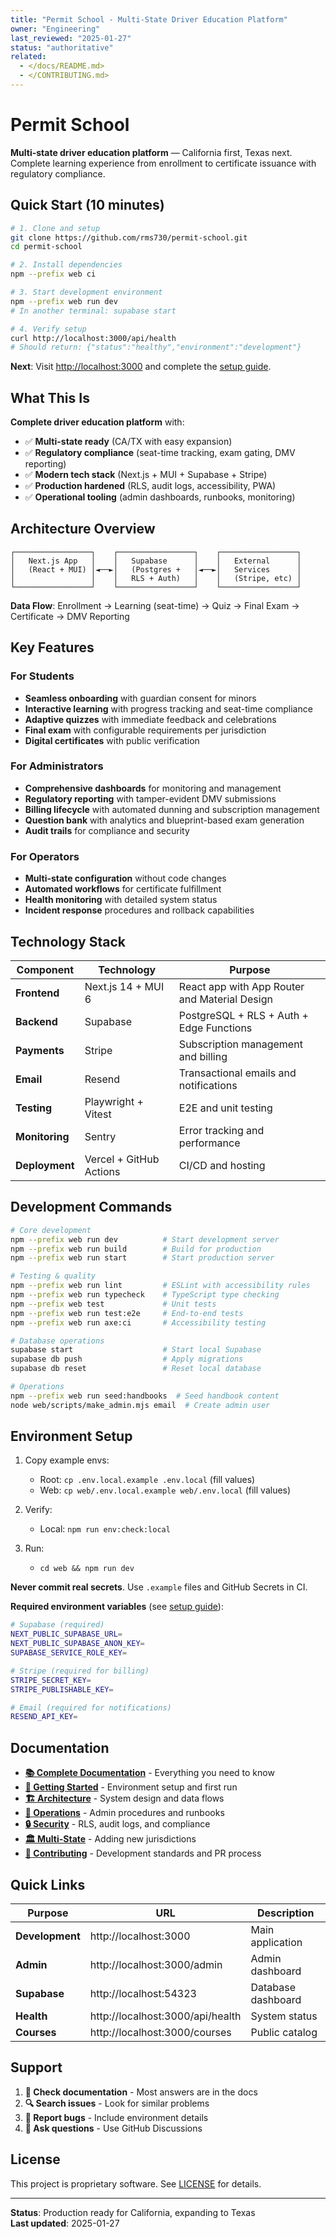 ```yaml
---
title: "Permit School - Multi-State Driver Education Platform"
owner: "Engineering"
last_reviewed: "2025-01-27"
status: "authoritative"
related:
  - </docs/README.md>
  - </CONTRIBUTING.md>
---
```


# Permit School

**Multi-state driver education platform** — California first, Texas next. Complete learning experience from enrollment to certificate issuance with regulatory compliance.

## Quick Start (10 minutes)

```bash
# 1. Clone and setup
git clone https://github.com/rms730/permit-school.git
cd permit-school

# 2. Install dependencies
npm --prefix web ci

# 3. Start development environment
npm --prefix web run dev
# In another terminal: supabase start

# 4. Verify setup
curl http://localhost:3000/api/health
# Should return: {"status":"healthy","environment":"development"}
```

**Next**: Visit [http://localhost:3000](http://localhost:3000) and complete the [setup guide](docs/LOCAL_DEVELOPMENT.md).

## What This Is

**Complete driver education platform** with:

- ✅ **Multi-state ready** (CA/TX with easy expansion)
- ✅ **Regulatory compliance** (seat-time tracking, exam gating, DMV reporting)
- ✅ **Modern tech stack** (Next.js + MUI + Supabase + Stripe)
- ✅ **Production hardened** (RLS, audit logs, accessibility, PWA)
- ✅ **Operational tooling** (admin dashboards, runbooks, monitoring)

## Architecture Overview

```
┌─────────────────┐    ┌─────────────────┐    ┌─────────────────┐
│   Next.js App   │    │   Supabase      │    │   External      │
│   (React + MUI) │◄──►│   (Postgres +   │◄──►│   Services      │
│                 │    │   RLS + Auth)   │    │   (Stripe, etc) │
└─────────────────┘    └─────────────────┘    └─────────────────┘
```

**Data Flow**: Enrollment → Learning (seat-time) → Quiz → Final Exam → Certificate → DMV Reporting

## Key Features

### For Students

- **Seamless onboarding** with guardian consent for minors
- **Interactive learning** with progress tracking and seat-time compliance
- **Adaptive quizzes** with immediate feedback and celebrations
- **Final exam** with configurable requirements per jurisdiction
- **Digital certificates** with public verification

### For Administrators

- **Comprehensive dashboards** for monitoring and management
- **Regulatory reporting** with tamper-evident DMV submissions
- **Billing lifecycle** with automated dunning and subscription management
- **Question bank** with analytics and blueprint-based exam generation
- **Audit trails** for compliance and security

### For Operators

- **Multi-state configuration** without code changes
- **Automated workflows** for certificate fulfillment
- **Health monitoring** with detailed system status
- **Incident response** procedures and rollback capabilities

## Technology Stack

| Component      | Technology              | Purpose                                       |
| -------------- | ----------------------- | --------------------------------------------- |
| **Frontend**   | Next.js 14 + MUI 6      | React app with App Router and Material Design |
| **Backend**    | Supabase                | PostgreSQL + RLS + Auth + Edge Functions      |
| **Payments**   | Stripe                  | Subscription management and billing           |
| **Email**      | Resend                  | Transactional emails and notifications        |
| **Testing**    | Playwright + Vitest     | E2E and unit testing                          |
| **Monitoring** | Sentry                  | Error tracking and performance                |
| **Deployment** | Vercel + GitHub Actions | CI/CD and hosting                             |

## Development Commands

```bash
# Core development
npm --prefix web run dev          # Start development server
npm --prefix web run build        # Build for production
npm --prefix web run start        # Start production server

# Testing & quality
npm --prefix web run lint         # ESLint with accessibility rules
npm --prefix web run typecheck    # TypeScript type checking
npm --prefix web test             # Unit tests
npm --prefix web run test:e2e     # End-to-end tests
npm --prefix web run axe:ci       # Accessibility testing

# Database operations
supabase start                    # Start local Supabase
supabase db push                  # Apply migrations
supabase db reset                 # Reset local database

# Operations
npm --prefix web run seed:handbooks  # Seed handbook content
node web/scripts/make_admin.mjs email  # Create admin user
```

## Environment Setup

1. Copy example envs:
   - Root: `cp .env.local.example .env.local` (fill values)
   - Web: `cp web/.env.local.example web/.env.local` (fill values)

2. Verify:
   - Local: `npm run env:check:local`

3. Run:
   - `cd web && npm run dev`

**Never commit real secrets**. Use `.example` files and GitHub Secrets in CI.

**Required environment variables** (see [setup guide](docs/ENVIRONMENT_SETUP.md)):

```bash
# Supabase (required)
NEXT_PUBLIC_SUPABASE_URL=
NEXT_PUBLIC_SUPABASE_ANON_KEY=
SUPABASE_SERVICE_ROLE_KEY=

# Stripe (required for billing)
STRIPE_SECRET_KEY=
STRIPE_PUBLISHABLE_KEY=

# Email (required for notifications)
RESEND_API_KEY=
```

## Documentation

- **[📚 Complete Documentation](docs/README.md)** - Everything you need to know
- **[🚀 Getting Started](docs/LOCAL_DEVELOPMENT.md)** - Environment setup and first run
- **[🏗️ Architecture](docs/WEB_ARCHITECTURE.md)** - System design and data flows
- **[🔧 Operations](docs/RUNBOOKS.md)** - Admin procedures and runbooks
- **[🔒 Security](docs/SECURITY_COMPLIANCE.md)** - RLS, audit logs, and compliance
- **[🏛️ Multi-State](docs/ADDING_A_NEW_STATE.md)** - Adding new jurisdictions
- **[📖 Contributing](CONTRIBUTING.md)** - Development standards and PR process

## Quick Links

| Purpose         | URL                              | Description        |
| --------------- | -------------------------------- | ------------------ |
| **Development** | http://localhost:3000            | Main application   |
| **Admin**       | http://localhost:3000/admin      | Admin dashboard    |
| **Supabase**    | http://localhost:54323           | Database dashboard |
| **Health**      | http://localhost:3000/api/health | System status      |
| **Courses**     | http://localhost:3000/courses    | Public catalog     |

## Support

1. **📖 Check documentation** - Most answers are in the docs
2. **🔍 Search issues** - Look for similar problems
3. **🐛 Report bugs** - Include environment details
4. **💬 Ask questions** - Use GitHub Discussions

## License

This project is proprietary software. See [LICENSE](LICENSE) for details.

---

**Status**: Production ready for California, expanding to Texas  
**Last updated**: 2025-01-27
